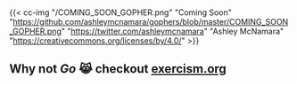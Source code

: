 #

{{< cc-img "/COMING_SOON_GOPHER.png" "Coming Soon"
"https://github.com/ashleymcnamara/gophers/blob/master/COMING_SOON_GOPHER.png"
"https://twitter.com/ashleymcnamara" "Ashley McNamara"
"https://creativecommons.org/licenses/by/4.0/"  >}}

## Why not **_Go_** 😹 checkout [exercism.org](https://exercism.org/tracks/go)

